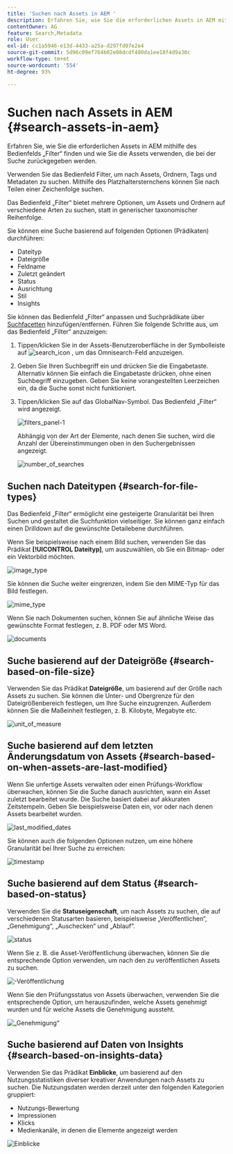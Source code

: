 ```yaml
---
title: 'Suchen nach Assets in AEM '
description: Erfahren Sie, wie Sie die erforderlichen Assets in AEM mithilfe des Bedienfelds „Filter“ finden und wie Sie die Assets verwenden, die bei der Suche zurückgegeben werden.
contentOwner: AG
feature: Search,Metadata
role: User
exl-id: cc1a5946-e13d-4433-a25a-d297fd07e2e4
source-git-commit: 5d96c09ef764b02e08dcdf480da1ee18f4d9a30c
workflow-type: tm+mt
source-wordcount: '554'
ht-degree: 93%

---
```


# Suchen nach Assets in AEM  {#search-assets-in-aem}

Erfahren Sie, wie Sie die erforderlichen Assets in AEM mithilfe des Bedienfelds „Filter“ finden und wie Sie die Assets verwenden, die bei der Suche zurückgegeben werden.

Verwenden Sie das Bedienfeld Filter, um nach Assets, Ordnern, Tags und Metadaten zu suchen. Mithilfe des Platzhaltersternchens können Sie nach Teilen einer Zeichenfolge suchen.

Das Bedienfeld „Filter“ bietet mehrere Optionen, um Assets und Ordnern auf verschiedene Arten zu suchen, statt in generischer taxonomischer Reihenfolge.

Sie können eine Suche basierend auf folgenden Optionen (Prädikaten) durchführen:

* Dateityp
* Dateigröße
* Feldname
* Zuletzt geändert
* Status
* Ausrichtung
* Stil
* Insights

<!-- TBD keystroke 65 article and port applicable changes here. This content goes. -->

Sie können das Bedienfeld „Filter“ anpassen und Suchprädikate über [Suchfacetten](search-facets.md) hinzufügen/entfernen. Führen Sie folgende Schritte aus, um das Bedienfeld „Filter“ anzuzeigen:

1. Tippen/klicken Sie in der Assets-Benutzeroberfläche in der Symbolleiste auf ![search_icon](assets/search_icon.png) , um das Omnisearch-Feld anzuzeigen.
1. Geben Sie Ihren Suchbegriff ein und drücken Sie die Eingabetaste. Alternativ können Sie einfach die Eingabetaste drücken, ohne einen Suchbegriff einzugeben. Geben Sie keine vorangestellten Leerzeichen ein, da die Suche sonst nicht funktioniert.

1. Tippen/klicken Sie auf das GlobalNav-Symbol. Das Bedienfeld „Filter“ wird angezeigt.

   ![filters_panel-1](assets/filters_panel-1.png)

   Abhängig von der Art der Elemente, nach denen Sie suchen, wird die Anzahl der Übereinstimmungen oben in den Suchergebnissen angezeigt.

   ![number_of_searches](assets/number_of_searches.png)

## Suchen nach Dateitypen {#search-for-file-types}

Das Bedienfeld „Filter“ ermöglicht eine gesteigerte Granularität bei Ihren Suchen und gestaltet die Suchfunktion vielseitiger. Sie können ganz einfach einen Drilldown auf die gewünschte Detailebene durchführen.

Wenn Sie beispielsweise nach einem Bild suchen, verwenden Sie das Prädikat **[!UICONTROL Dateityp]**, um auszuwählen, ob Sie ein Bitmap- oder ein Vektorbild möchten.

![image_type](assets/image_type.png)

Sie können die Suche weiter eingrenzen, indem Sie den MIME-Typ für das Bild festlegen.

![mime_type](assets/mime_type.png)

Wenn Sie nach Dokumenten suchen, können Sie auf ähnliche Weise das gewünschte Format festlegen, z. B. PDF oder MS Word.

![documents](assets/documents.png)

## Suche basierend auf der Dateigröße {#search-based-on-file-size}

Verwenden Sie das Prädikat **Dateigröße**, um basierend auf der Größe nach Assets zu suchen. Sie können die Unter- und Obergrenze für den Dateigrößenbereich festlegen, um Ihre Suche einzugrenzen. Außerdem können Sie die Maßeinheit festlegen, z. B. Kilobyte, Megabyte etc.

![unit_of_measure](assets/unit_of_measure.png)

## Suche basierend auf dem letzten Änderungsdatum von Assets {#search-based-on-when-assets-are-last-modified}

Wenn Sie unfertige Assets verwalten oder einen Prüfungs-Workflow überwachen, können Sie die Suche danach ausrichten, wann ein Asset zuletzt bearbeitet wurde. Die Suche basiert dabei auf akkuraten Zeitstempeln. Geben Sie beispielsweise Daten ein, vor oder nach denen Assets bearbeitet wurden.

![last_modified_dates](assets/last_modified_dates.png)

Sie können auch die folgenden Optionen nutzen, um eine höhere Granularität bei Ihrer Suche zu erreichen:

![timestamp](assets/timestamp.png)

## Suche basierend auf dem Status {#search-based-on-status}

Verwenden Sie die **Statuseigenschaft**, um nach Assets zu suchen, die auf verschiedenen Statusarten basieren, beispielsweise „Veröffentlichen“, „Genehmigung“, „Auschecken“ und „Ablauf“.

![status](assets/status.png)

Wenn Sie z. B. die Asset-Veröffentlichung überwachen, können Sie die entsprechende Option verwenden, um nach den zu veröffentlichen Assets zu suchen.

![-Veröffentlichung](assets/publish.png)

Wenn Sie den Prüfungsstatus von Assets überwachen, verwenden Sie die entsprechende Option, um herauszufinden, welche Assets genehmigt wurden und für welche Assets die Genehmigung aussteht.

![„Genehmigung“](assets/approval.png)

## Suche basierend auf Daten von Insights {#search-based-on-insights-data}

Verwenden Sie das Prädikat **Einblicke**, um basierend auf den Nutzungsstatistiken diverser kreativer Anwendungen nach Assets zu suchen. Die Nutzungsdaten werden derzeit unter den folgenden Kategorien gruppiert:

* Nutzungs-Bewertung
* Impressionen
* Klicks
* Medienkanäle, in denen die Elemente angezeigt werden

![Einblicke](assets/insights.png)
